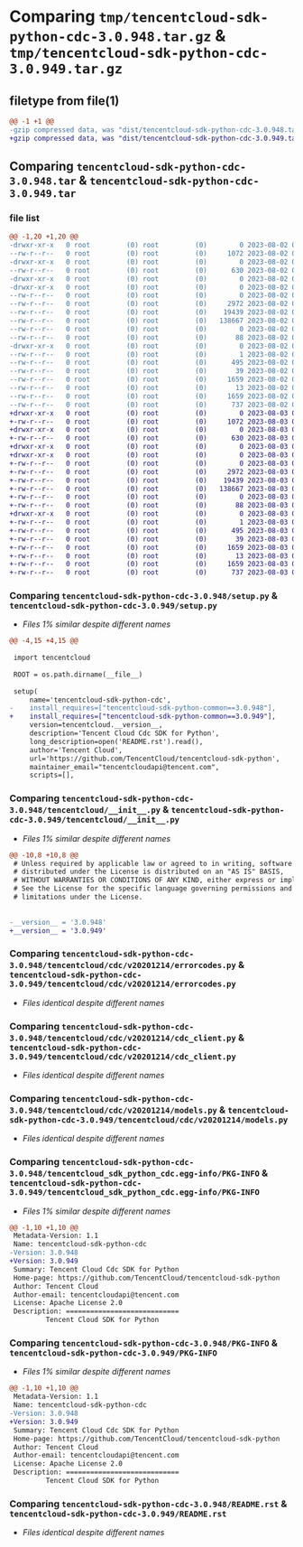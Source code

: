 # Comparing `tmp/tencentcloud-sdk-python-cdc-3.0.948.tar.gz` & `tmp/tencentcloud-sdk-python-cdc-3.0.949.tar.gz`

## filetype from file(1)

```diff
@@ -1 +1 @@
-gzip compressed data, was "dist/tencentcloud-sdk-python-cdc-3.0.948.tar", last modified: Wed Aug  2 00:25:19 2023, max compression
+gzip compressed data, was "dist/tencentcloud-sdk-python-cdc-3.0.949.tar", last modified: Thu Aug  3 00:21:44 2023, max compression
```

## Comparing `tencentcloud-sdk-python-cdc-3.0.948.tar` & `tencentcloud-sdk-python-cdc-3.0.949.tar`

### file list

```diff
@@ -1,20 +1,20 @@
-drwxr-xr-x   0 root         (0) root         (0)        0 2023-08-02 00:25:19.000000 tencentcloud-sdk-python-cdc-3.0.948/
--rw-r--r--   0 root         (0) root         (0)     1072 2023-08-02 00:25:19.000000 tencentcloud-sdk-python-cdc-3.0.948/setup.py
-drwxr-xr-x   0 root         (0) root         (0)        0 2023-08-02 00:25:19.000000 tencentcloud-sdk-python-cdc-3.0.948/tencentcloud/
--rw-r--r--   0 root         (0) root         (0)      630 2023-08-02 00:25:19.000000 tencentcloud-sdk-python-cdc-3.0.948/tencentcloud/__init__.py
-drwxr-xr-x   0 root         (0) root         (0)        0 2023-08-02 00:25:19.000000 tencentcloud-sdk-python-cdc-3.0.948/tencentcloud/cdc/
-drwxr-xr-x   0 root         (0) root         (0)        0 2023-08-02 00:25:19.000000 tencentcloud-sdk-python-cdc-3.0.948/tencentcloud/cdc/v20201214/
--rw-r--r--   0 root         (0) root         (0)        0 2023-08-02 00:25:19.000000 tencentcloud-sdk-python-cdc-3.0.948/tencentcloud/cdc/v20201214/__init__.py
--rw-r--r--   0 root         (0) root         (0)     2972 2023-08-02 00:25:19.000000 tencentcloud-sdk-python-cdc-3.0.948/tencentcloud/cdc/v20201214/errorcodes.py
--rw-r--r--   0 root         (0) root         (0)    19439 2023-08-02 00:25:19.000000 tencentcloud-sdk-python-cdc-3.0.948/tencentcloud/cdc/v20201214/cdc_client.py
--rw-r--r--   0 root         (0) root         (0)   138667 2023-08-02 00:25:19.000000 tencentcloud-sdk-python-cdc-3.0.948/tencentcloud/cdc/v20201214/models.py
--rw-r--r--   0 root         (0) root         (0)        0 2023-08-02 00:25:19.000000 tencentcloud-sdk-python-cdc-3.0.948/tencentcloud/cdc/__init__.py
--rw-r--r--   0 root         (0) root         (0)       88 2023-08-02 00:25:19.000000 tencentcloud-sdk-python-cdc-3.0.948/setup.cfg
-drwxr-xr-x   0 root         (0) root         (0)        0 2023-08-02 00:25:19.000000 tencentcloud-sdk-python-cdc-3.0.948/tencentcloud_sdk_python_cdc.egg-info/
--rw-r--r--   0 root         (0) root         (0)        1 2023-08-02 00:25:19.000000 tencentcloud-sdk-python-cdc-3.0.948/tencentcloud_sdk_python_cdc.egg-info/dependency_links.txt
--rw-r--r--   0 root         (0) root         (0)      495 2023-08-02 00:25:19.000000 tencentcloud-sdk-python-cdc-3.0.948/tencentcloud_sdk_python_cdc.egg-info/SOURCES.txt
--rw-r--r--   0 root         (0) root         (0)       39 2023-08-02 00:25:19.000000 tencentcloud-sdk-python-cdc-3.0.948/tencentcloud_sdk_python_cdc.egg-info/requires.txt
--rw-r--r--   0 root         (0) root         (0)     1659 2023-08-02 00:25:19.000000 tencentcloud-sdk-python-cdc-3.0.948/tencentcloud_sdk_python_cdc.egg-info/PKG-INFO
--rw-r--r--   0 root         (0) root         (0)       13 2023-08-02 00:25:19.000000 tencentcloud-sdk-python-cdc-3.0.948/tencentcloud_sdk_python_cdc.egg-info/top_level.txt
--rw-r--r--   0 root         (0) root         (0)     1659 2023-08-02 00:25:19.000000 tencentcloud-sdk-python-cdc-3.0.948/PKG-INFO
--rw-r--r--   0 root         (0) root         (0)      737 2023-08-02 00:25:19.000000 tencentcloud-sdk-python-cdc-3.0.948/README.rst
+drwxr-xr-x   0 root         (0) root         (0)        0 2023-08-03 00:21:44.000000 tencentcloud-sdk-python-cdc-3.0.949/
+-rw-r--r--   0 root         (0) root         (0)     1072 2023-08-03 00:21:44.000000 tencentcloud-sdk-python-cdc-3.0.949/setup.py
+drwxr-xr-x   0 root         (0) root         (0)        0 2023-08-03 00:21:44.000000 tencentcloud-sdk-python-cdc-3.0.949/tencentcloud/
+-rw-r--r--   0 root         (0) root         (0)      630 2023-08-03 00:21:44.000000 tencentcloud-sdk-python-cdc-3.0.949/tencentcloud/__init__.py
+drwxr-xr-x   0 root         (0) root         (0)        0 2023-08-03 00:21:44.000000 tencentcloud-sdk-python-cdc-3.0.949/tencentcloud/cdc/
+drwxr-xr-x   0 root         (0) root         (0)        0 2023-08-03 00:21:44.000000 tencentcloud-sdk-python-cdc-3.0.949/tencentcloud/cdc/v20201214/
+-rw-r--r--   0 root         (0) root         (0)        0 2023-08-03 00:21:44.000000 tencentcloud-sdk-python-cdc-3.0.949/tencentcloud/cdc/v20201214/__init__.py
+-rw-r--r--   0 root         (0) root         (0)     2972 2023-08-03 00:21:44.000000 tencentcloud-sdk-python-cdc-3.0.949/tencentcloud/cdc/v20201214/errorcodes.py
+-rw-r--r--   0 root         (0) root         (0)    19439 2023-08-03 00:21:44.000000 tencentcloud-sdk-python-cdc-3.0.949/tencentcloud/cdc/v20201214/cdc_client.py
+-rw-r--r--   0 root         (0) root         (0)   138667 2023-08-03 00:21:44.000000 tencentcloud-sdk-python-cdc-3.0.949/tencentcloud/cdc/v20201214/models.py
+-rw-r--r--   0 root         (0) root         (0)        0 2023-08-03 00:21:44.000000 tencentcloud-sdk-python-cdc-3.0.949/tencentcloud/cdc/__init__.py
+-rw-r--r--   0 root         (0) root         (0)       88 2023-08-03 00:21:44.000000 tencentcloud-sdk-python-cdc-3.0.949/setup.cfg
+drwxr-xr-x   0 root         (0) root         (0)        0 2023-08-03 00:21:44.000000 tencentcloud-sdk-python-cdc-3.0.949/tencentcloud_sdk_python_cdc.egg-info/
+-rw-r--r--   0 root         (0) root         (0)        1 2023-08-03 00:21:44.000000 tencentcloud-sdk-python-cdc-3.0.949/tencentcloud_sdk_python_cdc.egg-info/dependency_links.txt
+-rw-r--r--   0 root         (0) root         (0)      495 2023-08-03 00:21:44.000000 tencentcloud-sdk-python-cdc-3.0.949/tencentcloud_sdk_python_cdc.egg-info/SOURCES.txt
+-rw-r--r--   0 root         (0) root         (0)       39 2023-08-03 00:21:44.000000 tencentcloud-sdk-python-cdc-3.0.949/tencentcloud_sdk_python_cdc.egg-info/requires.txt
+-rw-r--r--   0 root         (0) root         (0)     1659 2023-08-03 00:21:44.000000 tencentcloud-sdk-python-cdc-3.0.949/tencentcloud_sdk_python_cdc.egg-info/PKG-INFO
+-rw-r--r--   0 root         (0) root         (0)       13 2023-08-03 00:21:44.000000 tencentcloud-sdk-python-cdc-3.0.949/tencentcloud_sdk_python_cdc.egg-info/top_level.txt
+-rw-r--r--   0 root         (0) root         (0)     1659 2023-08-03 00:21:44.000000 tencentcloud-sdk-python-cdc-3.0.949/PKG-INFO
+-rw-r--r--   0 root         (0) root         (0)      737 2023-08-03 00:21:44.000000 tencentcloud-sdk-python-cdc-3.0.949/README.rst
```

### Comparing `tencentcloud-sdk-python-cdc-3.0.948/setup.py` & `tencentcloud-sdk-python-cdc-3.0.949/setup.py`

 * *Files 1% similar despite different names*

```diff
@@ -4,15 +4,15 @@
 
 import tencentcloud
 
 ROOT = os.path.dirname(__file__)
 
 setup(
     name='tencentcloud-sdk-python-cdc',
-    install_requires=["tencentcloud-sdk-python-common==3.0.948"],
+    install_requires=["tencentcloud-sdk-python-common==3.0.949"],
     version=tencentcloud.__version__,
     description='Tencent Cloud Cdc SDK for Python',
     long_description=open('README.rst').read(),
     author='Tencent Cloud',
     url='https://github.com/TencentCloud/tencentcloud-sdk-python',
     maintainer_email="tencentcloudapi@tencent.com",
     scripts=[],
```

### Comparing `tencentcloud-sdk-python-cdc-3.0.948/tencentcloud/__init__.py` & `tencentcloud-sdk-python-cdc-3.0.949/tencentcloud/__init__.py`

 * *Files 1% similar despite different names*

```diff
@@ -10,8 +10,8 @@
 # Unless required by applicable law or agreed to in writing, software
 # distributed under the License is distributed on an "AS IS" BASIS,
 # WITHOUT WARRANTIES OR CONDITIONS OF ANY KIND, either express or implied.
 # See the License for the specific language governing permissions and
 # limitations under the License.
 
 
-__version__ = '3.0.948'
+__version__ = '3.0.949'
```

### Comparing `tencentcloud-sdk-python-cdc-3.0.948/tencentcloud/cdc/v20201214/errorcodes.py` & `tencentcloud-sdk-python-cdc-3.0.949/tencentcloud/cdc/v20201214/errorcodes.py`

 * *Files identical despite different names*

### Comparing `tencentcloud-sdk-python-cdc-3.0.948/tencentcloud/cdc/v20201214/cdc_client.py` & `tencentcloud-sdk-python-cdc-3.0.949/tencentcloud/cdc/v20201214/cdc_client.py`

 * *Files identical despite different names*

### Comparing `tencentcloud-sdk-python-cdc-3.0.948/tencentcloud/cdc/v20201214/models.py` & `tencentcloud-sdk-python-cdc-3.0.949/tencentcloud/cdc/v20201214/models.py`

 * *Files identical despite different names*

### Comparing `tencentcloud-sdk-python-cdc-3.0.948/tencentcloud_sdk_python_cdc.egg-info/PKG-INFO` & `tencentcloud-sdk-python-cdc-3.0.949/tencentcloud_sdk_python_cdc.egg-info/PKG-INFO`

 * *Files 1% similar despite different names*

```diff
@@ -1,10 +1,10 @@
 Metadata-Version: 1.1
 Name: tencentcloud-sdk-python-cdc
-Version: 3.0.948
+Version: 3.0.949
 Summary: Tencent Cloud Cdc SDK for Python
 Home-page: https://github.com/TencentCloud/tencentcloud-sdk-python
 Author: Tencent Cloud
 Author-email: tencentcloudapi@tencent.com
 License: Apache License 2.0
 Description: ============================
         Tencent Cloud SDK for Python
```

### Comparing `tencentcloud-sdk-python-cdc-3.0.948/PKG-INFO` & `tencentcloud-sdk-python-cdc-3.0.949/PKG-INFO`

 * *Files 1% similar despite different names*

```diff
@@ -1,10 +1,10 @@
 Metadata-Version: 1.1
 Name: tencentcloud-sdk-python-cdc
-Version: 3.0.948
+Version: 3.0.949
 Summary: Tencent Cloud Cdc SDK for Python
 Home-page: https://github.com/TencentCloud/tencentcloud-sdk-python
 Author: Tencent Cloud
 Author-email: tencentcloudapi@tencent.com
 License: Apache License 2.0
 Description: ============================
         Tencent Cloud SDK for Python
```

### Comparing `tencentcloud-sdk-python-cdc-3.0.948/README.rst` & `tencentcloud-sdk-python-cdc-3.0.949/README.rst`

 * *Files identical despite different names*

